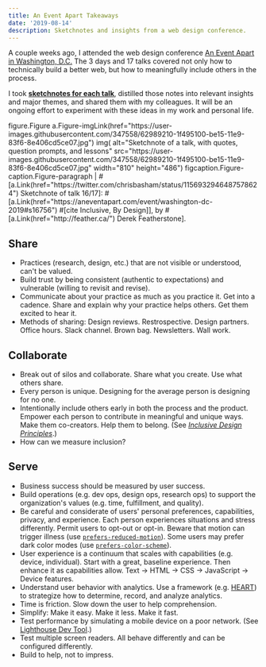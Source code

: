 ```yaml
---
title: An Event Apart Takeaways
date: '2019-08-14'
description: Sketchnotes and insights from a web design conference.
---
```


A couple weeks ago, I attended the web design conference [An Event Apart in Washington, D.C.](https://aneventapart.com/event/washington-dc-2019) The 3 days and 17 talks covered not only how to technically build a better web, but how to meaningfully include others in the process.

I took [<b>sketchnotes for each talk</b>](https://twitter.com/chrisbasham/status/1156932722075623424), distilled those notes into relevant insights and major themes, and shared them with my colleagues. It will be an ongoing effort to experiment with these ideas in my work and personal life.

<jade>
figure.Figure
  a.Figure-imgLink(href="https://user-images.githubusercontent.com/347558/62989210-1f495100-be15-11e9-83f6-8e406cd5ce07.jpg")
    img(
      alt="Sketchnote of a talk, with quotes, question prompts, and lessons"
      src="https://user-images.githubusercontent.com/347558/62989210-1f495100-be15-11e9-83f6-8e406cd5ce07.jpg" width="810" height="486")
  figcaption.Figure-caption.Figure-paragraph
    | #[a.Link(href="https://twitter.com/chrisbasham/status/1156932946487578624") Sketchnote of talk 16/17]: #[a.Link(href="https://aneventapart.com/event/washington-dc-2019#s16756") #[cite Inclusive, By Design]], by #[a.Link(href="http://feather.ca/") Derek Featherstone].
</jade>

## Share

- Practices (research, design, etc.) that are not visible or understood, can't be valued.
- Build trust by being consistent (authentic to expectations) and vulnerable (willing to revisit and revise).
- Communicate about your practice as much as you practice it. Get into a cadence. Share and explain why your practice helps others. Get them excited to hear it.
- Methods of sharing: Design reviews. Restrospective. Design partners. Office hours. Slack channel. Brown bag. Newsletters. Wall work.

## Collaborate

- Break out of silos and collaborate. Share what you create. Use what others share.
- Every person is unique. Designing for the average person is designing for no one.
- Intentionally include others early in both the process and the product. Empower each person to contribute in meaningful and unique ways. Make them co-creators. Help them to belong. (See [*Inclusive Design Principles*](https://inclusivedesignprinciples.org/).)
- How can we measure inclusion?

## Serve

- Business success should be measured by user success.
- Build operations (e.g. dev ops, design ops, research ops) to support the organization's values (e.g. time, fulfillment, and quality).
- Be careful and considerate of users' personal preferences, capabilities, privacy, and experience. Each person experiences situations and stress differently. Permit users to opt-out or opt-in. Beware that motion can trigger illness (use [`prefers-reduced-motion`](https://developer.mozilla.org/en-US/docs/Web/CSS/@media/prefers-reduced-motion)). Some users may prefer dark color modes (use [`prefers-color-scheme`](https://developer.mozilla.org/en-US/docs/Web/CSS/@media/prefers-color-scheme)).
- User experience is a continuum that scales with capabilities (e.g. device, individual). Start with a great, baseline experience. Then enhance it as capabilities allow. Text → HTML → CSS → JavaScript → Device features.
- Understand user behavior with analytics. Use a framework (e.g. [HEART](http://www.gv.com/lib/how-to-choose-the-right-ux-metrics-for-your-product)) to strategize how to determine, record, and analyze analytics.
- Time is friction. Slow down the user to help comprehension.
- Simplify: Make it easy. Make it less. Make it fast.
- Test performance by simulating a mobile device on a poor network. (See [Lighthouse Dev Tool](https://developers.google.com/web/tools/lighthouse/).)
- Test multiple screen readers. All behave differently and can be configured differently.
- Build to help, not to impress.
